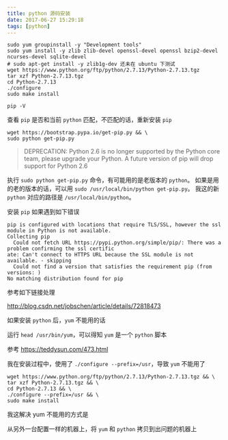 ```yaml
---
title: python 源码安装
date: 2017-06-27 15:29:18
tags: [python]
---
```







```
sudo yum groupinstall -y "Development tools"
sudo yum install -y zlib zlib-devel openssl-devel openssl bzip2-devel ncurses-devel sqlite-devel
# sudo apt-get install -y zlib1g-dev 还未在 ubuntu 下测试
wget https://www.python.org/ftp/python/2.7.13/Python-2.7.13.tgz
tar xzf Python-2.7.13.tgz
cd Python-2.7.13
./configure
sudo make install
```


<!--more-->


`pip -V`

查看 `pip` 是否和当前 `python` 匹配，不匹配的话，重新安装 `pip`

```
wget https://bootstrap.pypa.io/get-pip.py && \
sudo python get-pip.py
```


> DEPRECATION: Python 2.6 is no longer supported by the Python core team, please upgrade your Python. A future version of pip will drop support for Python 2.6

执行 `sudo python get-pip.py` 命令，有可能用的是老版本的 `python`。
如果是用的老的版本的话，可以用 `sudo /usr/local/bin/python get-pip.py`。
我这的新 `python` 对应的路径是 `/usr/local/bin/python`。



安装 `pip` 如果遇到如下错误

```
pip is configured with locations that require TLS/SSL, however the ssl module in Python is not available.
Collecting pip
  Could not fetch URL https://pypi.python.org/simple/pip/: There was a problem confirming the ssl certific
ate: Can't connect to HTTPS URL because the SSL module is not available. - skipping
  Could not find a version that satisfies the requirement pip (from versions: )
No matching distribution found for pip
```


参考如下链接处理

<http://blog.csdn.net/jobschen/article/details/72818473>

如果安装 `python` 后，`yum` 不能用的话



运行 `head /usr/bin/yum`，可以得知 `yum` 是一个 `python` 脚本

参考 <https://teddysun.com/473.html>


我在安装过程中，使用了 `./configure --prefix=/usr`，导致 `yum` 不能用了

```
wget https://www.python.org/ftp/python/2.7.13/Python-2.7.13.tgz && \
tar xzf Python-2.7.13.tgz && \
cd Python-2.7.13 && \
./configure --prefix=/usr && \
sudo make install
```

我这解决 yum 不能用的方式是

从另外一台配置一样的机器上，将 `yum` 和 `python` 拷贝到出问题的机器上


